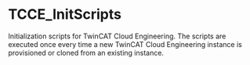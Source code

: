 # TCCE_InitScripts
Initialization scripts for TwinCAT Cloud Engineering. The scripts are executed once every time a new TwinCAT Cloud Engineering instance is provisioned or cloned from an existing instance.

